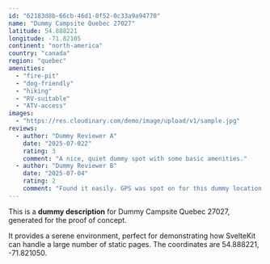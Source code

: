 ```yaml
---
id: "62183d8b-66cb-46d1-8f52-0c33a9a94770"
name: "Dummy Campsite Quebec 27027"
latitude: 54.888221
longitude: -71.82105
continent: "north-america"
country: "canada"
region: "quebec"
amenities:
  - "fire-pit"
  - "dog-friendly"
  - "hiking"
  - "RV-suitable"
  - "ATV-access"
images:
  - "https://res.cloudinary.com/demo/image/upload/v1/sample.jpg"
reviews:
  - author: "Dummy Reviewer A"
    date: "2025-07-022"
    rating: 3
    comment: "A nice, quiet dummy spot with some basic amenities."
  - author: "Dummy Reviewer B"
    date: "2025-07-04"
    rating: 2
    comment: "Found it easily. GPS was spot on for this dummy location."
---
```


This is a **dummy description** for Dummy Campsite Quebec 27027, generated for the proof of concept.

It provides a serene environment, perfect for demonstrating how SvelteKit can handle a large number of static pages. The coordinates are 54.888221, -71.821050.
